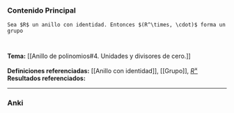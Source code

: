 ### Contenido Principal

```ad-proposition
Sea $R$ un anillo con identidad. Entonces $(R^\times, \cdot)$ forma un grupo
```

```ad-proof


```

**Tema:** [[Anillo de polinomios#4. Unidades y divisores de cero.]]

**Definiciones referenciadas:**  [[Anillo con identidad]], [[Grupo]], [$R^\times$](Unidad)
**Resultados referenciados:**

---
### Anki
